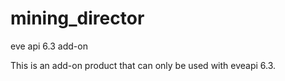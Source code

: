 mining_director
===============

eve api 6.3 add-on

This is an add-on product that can only be used with eveapi 6.3.

